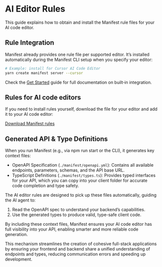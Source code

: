 # AI Editor Rules

This guide explains how to obtain and install the Manifest rule files for your AI code editor.

## Rule Integration

Manifest already provides one rule file per supported editor. It’s installed automatically during the Manifest CLI setup when you specify your editor:

```bash
# Example: install for Cursor AI Code Editor
yarn create manifest server --cursor
```

Check the [Get Started](/docs/#install-manifest) guide for full documentation on built‑in integration.

<p>

## Rules for AI code editors

If you need to install rules yourself, download the file for your editor and add it to your AI code editor:

<a href="https://raw.githubusercontent.com/mnfst/rules/refs/heads/main/src/rules.md" download>
  Download Manifest rules
</a></p>

## Generated API & Type Definitions

When you run Manifest (e.g., via npm run start or the CLI), it generates key context files:

- OpenAPI Specification (`./manifest/openapi.yml`): Contains all available endpoints, parameters, schemas, and the API base URL.
- TypeScript Definitions (`./manifest/types.ts`): Provides typed interfaces for your API, which you can copy into your client folder for accurate code completion and type safety.

The AI editor rules are designed to pick up these files automatically, guiding the AI agent to:

1. Read the OpenAPI spec to understand your backend’s capabilities.
2. Use the generated types to produce valid, type-safe client code.

By including these context files, Manifest ensures your AI code editor has full visibility into your API, enabling smarter and more reliable code generation.

This mechanism streamlines the creation of cohesive full-stack applications by ensuring your frontend and backend share a unified understanding of endpoints and types, reducing communication errors and speeding up development.
